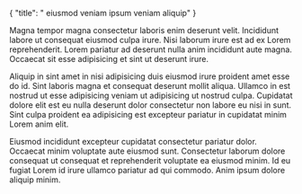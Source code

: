 {
  "title": " eiusmod veniam ipsum veniam aliquip"
}

Magna tempor magna consectetur laboris enim deserunt velit. Incididunt labore ut consequat eiusmod culpa irure. Nisi laborum irure est ad ex Lorem reprehenderit. Lorem pariatur ad deserunt nulla anim incididunt aute magna. Occaecat sit esse adipisicing et sint ut deserunt irure.

Aliquip in sint amet in nisi adipisicing duis eiusmod irure proident amet esse do id. Sint laboris magna et consequat deserunt mollit aliqua. Ullamco in est nostrud ut esse adipisicing veniam ut adipisicing ut nostrud culpa. Cupidatat dolore elit est eu nulla deserunt dolor consectetur non labore eu nisi in sunt. Sint culpa proident ea adipisicing est excepteur pariatur in cupidatat minim Lorem anim elit.

Eiusmod incididunt excepteur cupidatat consectetur pariatur dolor. Occaecat minim voluptate aute eiusmod sunt. Consectetur laborum dolore consequat ut consequat et reprehenderit voluptate ea eiusmod minim. Id eu fugiat Lorem id irure ullamco pariatur ad qui commodo. Anim ipsum dolore aliquip minim.